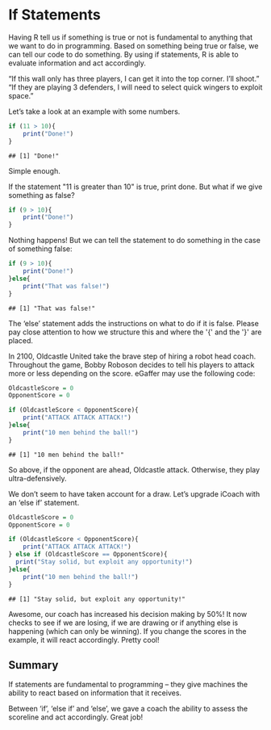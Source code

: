 If Statements
================

Having R tell us if something is true or not is fundamental to anything that we want to do in programming. Based on something being true or false, we can tell our code to do something. By using if statements, R is able to evaluate information and act accordingly.

“If this wall only has three players, I can get it into the top corner. I’ll shoot.” “If they are playing 3 defenders, I will need to select quick wingers to exploit space.”

Let’s take a look at an example with some numbers.

``` r
if (11 > 10){
    print("Done!")
}
```

    ## [1] "Done!"

Simple enough.

If the statement "11 is greater than 10" is true, print done. But what if we give something as false?

``` r
if (9 > 10){
    print("Done!")
}
```

Nothing happens! But we can tell the statement to do something in the case of something false:

``` r
if (9 > 10){
    print("Done!")
}else{
    print("That was false!")
}
```

    ## [1] "That was false!"

The ‘else’ statement adds the instructions on what to do if it is false. Please pay close attention to how we structure this and where the '{' and the '}' are placed.

In 2100, Oldcastle United take the brave step of hiring a robot head coach. Throughout the game, Bobby Roboson decides to tell his players to attack more or less depending on the score. eGaffer may use the following code:

``` r
OldcastleScore = 0
OpponentScore = 0

if (OldcastleScore < OpponentScore){
    print("ATTACK ATTACK ATTACK!")
}else{
    print("10 men behind the ball!")
}
```

    ## [1] "10 men behind the ball!"

So above, if the opponent are ahead, Oldcastle attack. Otherwise, they play ultra-defensively.

We don’t seem to have taken account for a draw. Let’s upgrade iCoach with an ‘else if’ statement.

``` r
OldcastleScore = 0
OpponentScore = 0

if (OldcastleScore < OpponentScore){
    print("ATTACK ATTACK ATTACK!")
} else if (OldcastleScore == OpponentScore){
  print("Stay solid, but exploit any opportunity!")
}else{
    print("10 men behind the ball!")
}
```

    ## [1] "Stay solid, but exploit any opportunity!"

Awesome, our coach has increased his decision making by 50%! It now checks to see if we are losing, if we are drawing or if anything else is happening (which can only be winning). If you change the scores in the example, it will react accordingly. Pretty cool!

Summary
-------

If statements are fundamental to programming – they give machines the ability to react based on information that it receives.

Between ‘if’, ‘else if’ and ‘else’, we gave a coach the ability to assess the scoreline and act accordingly. Great job!
